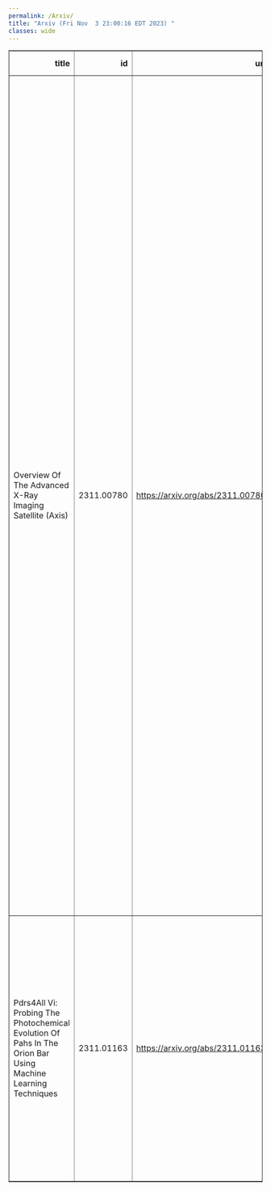 ```yaml
---
permalink: /Arxiv/
title: "Arxiv (Fri Nov  3 23:00:16 EDT 2023) "
classes: wide
---
```

<table border="1" class="dataframe">
  <thead>
    <tr style="text-align: right;">
      <th>title</th>
      <th>id</th>
      <th>url</th>
      <th>authors</th>
      <th>Local Authors</th>
    </tr>
  </thead>
  <tbody>
    <tr>
      <td>Overview Of The Advanced X-Ray Imaging Satellite (Axis)</td>
      <td>2311.00780</td>
      <td><a href="https://arxiv.org/abs/2311.00780" target="_blank">https://arxiv.org/abs/2311.00780</a></td>
      <td>Christopher S. Reynolds, Erin A. Kara, Richard F. Mushotzky, Andrew Ptak, Michael J. Koss, Brian J. Williams, Steven W. Allen, Franz E. Bauer, Marshall Bautz, Arash Bodaghee, Kevin B. Burdge, Nico Cappelluti, Brad Cenko, George Chartas, Kai-Wing Chan, Lía Corrales, Tansu Daylan, Abraham D. Falcone, Adi Foord, Catherine E. Grant, Mélanie Habouzit, Daryl Haggard, Sven Herrmann, Edmund Hodges-Kluck, Oleg Kargaltsev, George W. King, Marina Kounkel, Laura A. Lopez, Stefano Marchesi, Michael Mcdonald, Eileen Meyer, Eric D. Miller, Melania Nynka, Takashi Okajima, Fabio Pacucci, Helen R. Russell, Samar Safi-Harb, Keivan G. Stassun, Anna Trindade Falcão, Stephen A. Walker, Joern Wilms, Mihoko Yukita, William W. Zhang</td>
      <td>Laura Lopez</td>
    </tr>
    <tr>
      <td>Pdrs4All Vi: Probing The Photochemical Evolution Of Pahs In The Orion   Bar Using Machine Learning Techniques</td>
      <td>2311.01163</td>
      <td><a href="https://arxiv.org/abs/2311.01163" target="_blank">https://arxiv.org/abs/2311.01163</a></td>
      <td>S. Pasquini, E. Peeters, B. Schefter, B. Khan, A. Sidhu, R. Chown, J. Cami, A. Tielens, F. Alarcon, A. Canin, I. Schroetter, B. Trahin, D. Van De Putte, C. Boersma, E. Dartois, T. Onaka, A. Candian, P. Hartigan, T. S. -Y. Lai, G. Rouille, D. A. Sales, Y. Zhang, E. Habart, O. Berne</td>
      <td>Ryan Chown</td>
    </tr>
  </tbody>
</table>